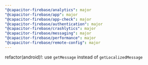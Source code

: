 ```yaml
---
"@capacitor-firebase/analytics": major
"@capacitor-firebase/app": major
"@capacitor-firebase/app-check": major
"@capacitor-firebase/authentication": major
"@capacitor-firebase/crashlytics": major
"@capacitor-firebase/messaging": major
"@capacitor-firebase/performance": major
"@capacitor-firebase/remote-config": major
---
```


refactor(android)!: use `getMessage` instead of `getLocalizedMessage`
